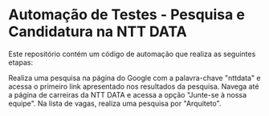 # Automação de Testes - Pesquisa e Candidatura na NTT DATA

Este repositório contém um código de automação que realiza as seguintes etapas:

Realiza uma pesquisa na página do Google com a palavra-chave "nttdata" e acessa o primeiro link apresentado nos resultados da pesquisa.
Navega até a página de carreiras da NTT DATA e acessa a opção "Junte-se à nossa equipe".
Na lista de vagas, realiza uma pesquisa por "Arquiteto".
 
